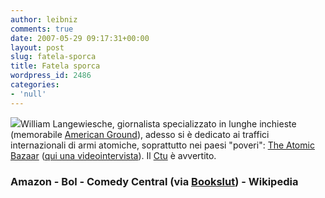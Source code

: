 ```yaml
---
author: leibniz
comments: true
date: 2007-05-29 09:17:31+00:00
layout: post
slug: fatela-sporca
title: Fatela sporca
wordpress_id: 2486
categories:
- 'null'
---
```


![](http://www.booksamillion.com/bam/covers/0/37/410/678/0374106789_t.gif)William Langewiesche, giornalista specializzato in lunghe inchieste (memorabile [American Ground](http://www.bol.it/libri/scheda/ea978884591805.html;jsessionid=75C3751606FC436D6AFDD72B1930DD94)), adesso si è dedicato ai traffici internazionali di armi atomiche, soprattutto nei paesi "poveri": [The Atomic Bazaar](http://www.amazon.com/gp/product/0374106789?ie=UTF8&tag=artandlies-20&linkCode=as2&camp=1789&creative=9325&creativeASIN=0374106789) ([qui una videointervista](http://www.comedycentral.com/shows/the_colbert_report/videos/celebrity_interviews/index.jhtml)). Il [Ctu](http://en.wikipedia.org/wiki/Counter_Terrorist_Unit) è avvertito.


### Amazon - Bol - Comedy Central (via [Bookslut](http://www.bookslut.com/blog/archives/2007_05.php#011133)) - Wikipedia
